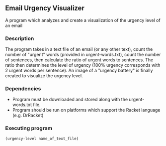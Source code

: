 ## Email Urgency Visualizer

A program which analyzes and create a visualization of the urgency level of an email

### Description

The program takes in a text file of an email (or any other text), count the number
of "urgent" words (provided in urgent-words.txt), count the number of sentences,
then calculate the ratio of urgent words to sentences. The ratio then determines the level of 
urgency (100% urgency corresponds with 2 urgent words per sentence). An image of a "urgency battery"
is finally created to visualize the urgency level.

### Dependencies

* Program must be downloaded and stored along with the urgent-words.txt file.
* Program should be run on platforms which support the Racket language (e.g. DrRacket)

### Executing program

```
(urgency-level name_of_text_file)
